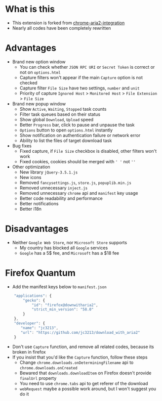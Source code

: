 # What is this

- This extension is forked from [chrome-aria2-integration](https://github.com/robbielj/chrome-aria2-integration)
- Nearly all codes have been completely rewritten


# Advantages

- Brand new option window
  - You can check whether `JSON RPC URI` or `Secret Token` is correct or not on `options.html`
  - Capture filters won't appear if the main `Capture` option is not checked
  - Capture filter `File Size` have two settings, `number` and `unit`
  - Priority of capture `Ignored Host` > `Monitored Host` > `File Extension` > `File Size`
- Brand new popup window
  - Show `Active`, `Waiting`, `Stopped` task counts
  - Filter task queues based on their status
  - Show global `Download`, `Upload` speed
  - Better `Progress` bar, click to pause and unpause the task
  - `Options` button to open `options.html` instantly
  - Show notification on authentication failure or network error
  - Ability to list the files of target download task
- Bug fixes
  - Fixed capture, if `File Size` checkbox is disabled, other filters won't work
  - Fixed cookies, cookies should be merged with `' '` not `''`
- Other optimization
  - New library `jQuery-3.5.1.js`
  - New icons
  - Removed `fancysettings.js`, `store.js`, `popuplib.min.js`
  - Removed unnecessary `inject.js`
  - Removed unnecessary `chrome` api and `manifest` key usage
  - Better code readability and performance
  - Better notifications
  - Better i18n


# Disadvantages

- Neither `Google Web Store`, nor `Microsoft Store` supports
  - My country has blocked all `Google` services
  - `Google` has a 5$ fee, and `Microsoft` has a $18 fee

# Firefox Quantum

- Add the manifest keys below to `manifest.json`
```javascript
    "applications": {
        "gecko": {
            "id": "firefox@downwitharia2",
            "strict_min_version": "58.0"
        }
    },
    "developer": {
       "name": "jc3213",
       "url": "https://github.com/jc3213/download_with_aria2"
    }
```
- Don't use `Capture` function, and remove all related codes, because its broken in firefox
- If you insist that you'd like the `Capture` function, follow these steps
    - Change `chrome.downloads.onDeterminingFilename` api to `chrome.downloads.onCreated`
    - Bewared that `downloads.downloadItem` on Firefox doesn't provide `finalUrl` property
    - You need to use `chrome.tabs` api to get referer of the download
    - `webRequest` maybe a possible work around, but I won't suggest you do it